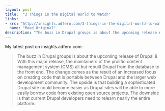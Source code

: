 ```yaml
---
layout: post
title:  "3 Things in the Digital World to Watch"
links: 
- src: "http://insights.adfero.com/3-things-in-the-digital-world-to-watch/"
  name: "Read Original"
description: "The buzz in Drupal groups is about the upcoming release of Drupal 8. With this major release, the maintainers of the prolific content management system (CMS) all but rebuilt Drupal from the database to the front end. The change comes as the result of an increased focus on creating code that is portable between Drupal and the larger web development community. The upside is that building a sophisticated Drupal site could become easier as Drupal sites will be able to more easily borrow code from existing open source projects. The downside is that current Drupal developers need to relearn nearly the entire platform."
---
```


My latest post on insights.adfero.com:

> The buzz in Drupal groups is about the upcoming release of Drupal 8. With this major release, the maintainers of the prolific content management system (CMS) all but rebuilt Drupal from the database to the front end. The change comes as the result of an increased focus on creating code that is portable between Drupal and the larger web development community. The upside is that building a sophisticated Drupal site could become easier as Drupal sites will be able to more easily borrow code from existing open source projects. The downside is that current Drupal developers need to relearn nearly the entire platform.